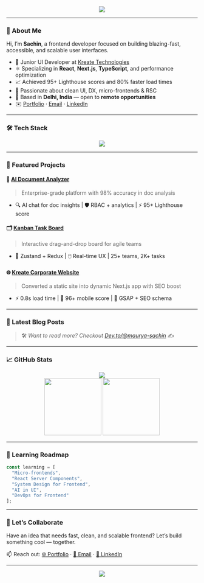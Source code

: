 <div align="center">
  <img src="https://capsule-render.vercel.app/api?type=waving&color=0:667eea,40:f093fb,100:667eea&height=250&section=header&text=Hey,%20I'm%20Sachin%20Maurya!&fontSize=45&fontColor=fff&desc=UI%2FFrontend%20Developer%20%7C%20React%20%7C%20Next.js%20%7C%20TypeScript&descAlign=60&animation=fadeIn" />
</div>

---

### 👋 About Me

Hi, I’m **Sachin**, a frontend developer focused on building blazing-fast, accessible, and scalable user interfaces.

- 💼 Junior UI Developer at [Kreate Technologies](https://kreatetechnologies.com)
- ⚛️ Specializing in **React**, **Next.js**, **TypeScript**, and performance optimization
- 📈 Achieved 95+ Lighthouse scores and 80% faster load times
- 🧠 Passionate about clean UI, DX, micro-frontends & RSC
- 📍 Based in **Delhi, India** — open to **remote opportunities**
- ✉️ [Portfolio](https://maurya-sachin.vercel.app) · [Email](mailto:sachinmaurya1710@gmail.com) · [LinkedIn](https://linkedin.com/in/maurya-sachin)

---

### 🛠 Tech Stack

<p align="center">
  <img src="https://skillicons.dev/icons?i=react,nextjs,typescript,javascript,tailwind,redux,graphql,html,css,figma,git,github,vscode,webpack,nodejs&theme=dark" />
</p>

---

### 🚀 Featured Projects

#### 🧠 [AI Document Analyzer](#)
>
> Enterprise-grade platform with 98% accuracy in doc analysis

- 🔍 AI chat for doc insights | 🛡️ RBAC + analytics | ⚡ 95+ Lighthouse score

#### 🗂 [Kanban Task Board](https://kanban-sachin.vercel.app)
>
> Interactive drag-and-drop board for agile teams

- 🧩 Zustand + Redux | 🖱️ Real-time UX | 25+ teams, 2K+ tasks

#### 🌐 [Kreate Corporate Website](https://kreatetechnologies.com)
>
> Converted a static site into dynamic Next.js app with SEO boost

- ⚡ 0.8s load time | 📱 96+ mobile score | 🧠 GSAP + SEO schema

---

### 📰 Latest Blog Posts

<!-- BLOG-POST-LIST:START -->
<!-- This section will be automatically updated by GitHub Actions -->
<!-- BLOG-POST-LIST:END -->

> 🛠 _Want to read more? Checkout [Dev.to/@maurya-sachin](https://dev.to/maurya_sachin)_ ✍️

---

### 📈 GitHub Stats

<p align="center">
  <img src="https://github-profile-summary-cards.vercel.app/api/cards/profile-details?username=maurya-sachin&theme=tokyonight" /><br/>
  <img height="150" src="https://github-readme-stats.vercel.app/api?username=maurya-sachin&show_icons=true&theme=tokyonight&hide_border=true" />
  <img height="150" src="https://github-readme-stats.vercel.app/api/top-langs/?username=maurya-sachin&layout=compact&theme=tokyonight&hide_border=true" />
</p>

---

### 🧠 Learning Roadmap

```js
const learning = [
  "Micro-frontends",
  "React Server Components",
  "System Design for Frontend",
  "AI in UI",
  "DevOps for Frontend"
];
````

---

### 🤝 Let’s Collaborate

Have an idea that needs fast, clean, and scalable frontend?
Let’s build something cool — together.

📫 Reach out:
[🌐 Portfolio](https://maurya-sachin.vercel.app) · [📧 Email](mailto:sachinmaurya1710@gmail.com) · [💼 LinkedIn](https://linkedin.com/in/maurya-sachin)

---

<div align="center">
  <img src="https://capsule-render.vercel.app/api?type=waving&color=0:667eea,40:f093fb,100:667eea&height=120&section=footer&text=Thanks%20for%20visiting%20👋&fontSize=22&fontColor=fff" />
</div>
